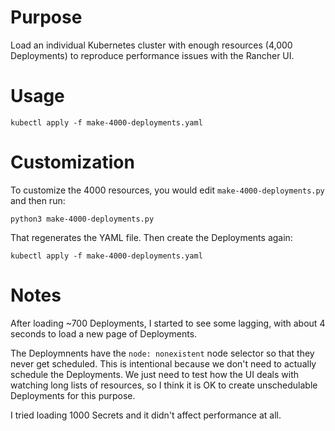 # Purpose

Load an individual Kubernetes cluster with enough resources (4,000 Deployments) to reproduce performance issues with the Rancher UI.

# Usage

```
kubectl apply -f make-4000-deployments.yaml
```

# Customization

To customize the 4000 resources, you would edit `make-4000-deployments.py` and then run:

```
python3 make-4000-deployments.py
```
That regenerates the YAML file. Then create the Deployments again:

```
kubectl apply -f make-4000-deployments.yaml
```

# Notes

After loading ~700 Deployments, I started to see some lagging, with about 4 seconds to load a new page of Deployments.

The Deploymnents have the `node: nonexistent` node selector so that they never get scheduled. This is intentional because we don't need to actually schedule the Deployments. We just need to test how the UI deals with watching long lists of resources, so I think it is OK to create unschedulable Deployments for this purpose.

I tried loading 1000 Secrets and it didn't affect performance at all. 